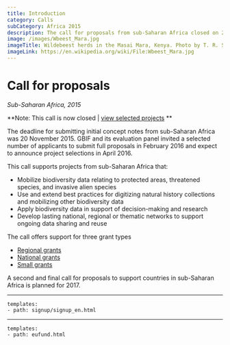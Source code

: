 ```yaml
---
title: Introduction
category: Calls
subCategory: Africa 2015
description: The call for proposals from sub-Saharan Africa closed on 20 November 2015. GBIF will announce project selections in April 2016.
image: /images/Wbeest_Mara.jpg
imageTitle: Wildebeest herds in the Masai Mara, Kenya. Photo by T. R. Shankar Raman. CC BY 3.0.
imageLink: https://en.wikipedia.org/wiki/File:Wbeest_Mara.jpg
---
```

# Call for proposals

_Sub-Saharan Africa, 2015_

**Note: This call is now closed | [view selected projects](http://www.gbif.org/programme/bid/all-projects) **

The deadline for submitting initial concept notes from sub-Saharan Africa was 20 November 2015. GBIF and its evaluation panel invited a selected number of applicants to submit full proposals in February 2016 and expect to announce project selections in April 2016.

This call supports projects from sub-Saharan Africa that:
+ Mobilize biodiversity data relating to protected areas, threatened species, and invasive alien species
+ Use and extend best practices for digitizing natural history collections and mobilizing other biodiversity data
+ Apply biodiversity data in support of decision-making and research
+ Develop lasting national, regional or thematic networks to support ongoing data sharing and reuse

The call offers support for three grant types
+ [Regional grants](../regional-grants)
+ [National grants](../national-grants)
+ [Small grants](../small-grants)

A second and final call for proposals to support countries in sub-Saharan Africa is planned for 2017.

-----------------

```styledYaml
templates:
- path: signup/signup_en.html
```

--------


```styledYaml
templates:
- path: eufund.html
```
